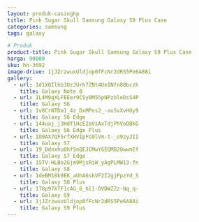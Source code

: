 ```yaml
---
layout: produk-casinghp
title: Pink Sugar Skull Samsung Galaxy S9 Plus Case
categories: samsung
tags: galaxy

# Produk
product-title: Pink Sugar Skull Samsung Galaxy S9 Plus Case
harga: 90000
sku: hn-3692
image-drive: 1jJZrzwuxUldjop0fFcNr2dRS5Pe6A88i
gallery:
  - url: 1d1XQIlhbJUzJUrh7ZNt4UeINfn80bczh
    title: Galaxy Note 8
  - url: 1L4M9gXLFEEer9CSy0M55pNPzbleDsS4P
    title: Galaxy S6
  - url: 1v8CrNTDa1_4z_DxMPns2_-auSvXvHOy9
    title: Galaxy S6 Edge
  - url: 144uaj_j3HdflHcE2aVsAxTdjPhVoQBkG
    title: Galaxy S6 Edge Plus
  - url: 1O9AX7QF5rfXHVIpFCOlVm-t-_o9zyJII
    title: Galaxy S7
  - url: 19_DdnxhuOhf5nQEJCMwYGEQMB2OwwnEf
    title: Galaxy S7 Edge
  - url: 1STV-HLBo2Gjm9MjsRiW_yAgPLMW13-fn
    title: Galaxy S8
  - url: 1deBM18k9EK_aUhA6skVF2I2gjPpzYd_S
    title: Galaxy S8 Plus
  - url: 1T8p97kTF1cAG_6_hl1-DVDWZZz-Nq_q-
    title: Galaxy S9
  - url: 1jJZrzwuxUldjop0fFcNr2dRS5Pe6A88i
    title: Galaxy S9 Plus
---
```


